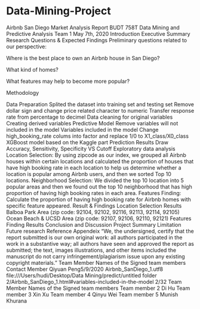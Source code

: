 # Data-Mining-Project

Airbnb San Diego Market Analysis Report
BUDT 758T Data Mining and Predictive Analysis Team 1
May 7th, 2020
Introduction
Executive Summary
Research Questions & Expected Findings
Preliminary questions related to our perspective:

Where is the best place to own an Airbnb house in San Diego?

What kind of homes?

What features may help to become more popular?

Methodology

Data Preparation
Splited the dataset into training set and testing set
Remove dollar sign and change price related character to numeric
Transfer response rate from percentage to decimel
Data cleaning for original variables
Creating derived variables
Predictive Model
Remove variables will not included in the model
Variables included in the model
Change high_booking_rate colums into factor and replace 1/0 to X1_class/X0_class
XGBoost model based on the Kaggle part
Prediction Results
Draw Accuracy, Sensitivity, Specificity VS Cutoff
Exploratory data analysis
Location Selection: By using zipcode as our index, we grouped all Airbnb houses within certain locations and calculated the
proportion of houses that have high booking rate in each location to help us determine whether a location is popular among
Airbnb users, and then we sorted Top 10 locations.
Neighborhood Selection: We divided the top 10 location into 5 popular areas and then we found out the top 10 neighborhood
that has high proportion of having high booking rates in each area.
Features Finding: Calculate the proportion of having high booking rate for Airbnb homes with specific feature appeared.
Result & Findings
Location Selection Results
Balboa Park Area (zip code: 92104, 92102, 92116, 92113, 92114, 92105)
Ocean Beach & UCSD Area (zip code: 92107, 92106, 92110, 92121)
Features Finding Results
Conclusion and Discussion
Project Summary
Limitation
Future research
Reference
Appendeix
“We, the undersigned, certify that the report submitted is our own original work: all authors participated in the work in a substantive
way; all authors have seen and approved the report as submitted; the text, images illustrations, and other items included the manuscript
do not carry infringement/plagiarism issue upon any existing copyright materials.”
Team Member Names of the Signed team members
Contact Member Qiyuan Peng5/9/2020 Airbnb_SanDiego_1.utf8
file:///Users/hudi/Desktop/Data Mining/predict/untitled folder 2/Airbnb_SanDiego_1.html#variables-included-in-the-model 2/32
Team Member Names of the Signed team members
Team member 2 Di Hu
Team member 3 Xin Xu
Team member 4 Qinyu Wei
Team member 5 Munish Khurana
